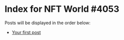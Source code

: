 # Index for NFT World #4053
Posts will be displayed in the order below:

- [Your first post](./001-first.md)

